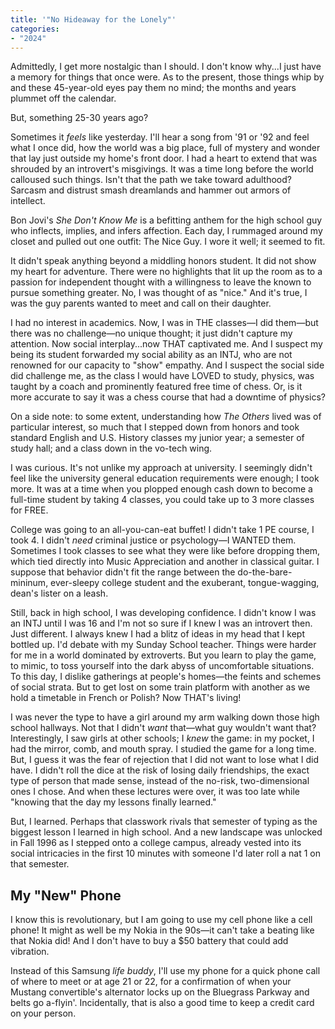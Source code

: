 ```yaml
---
title: '"No Hideaway for the Lonely"'
categories:
- "2024"
---
```


Admittedly, I get more nostalgic than I should.  I don't know why...I just have a memory for things that once were.  As to the present, those things whip by and these 45-year-old eyes pay them no mind; the months and years plummet off the calendar.  

But, something 25-30 years ago?  

Sometimes it *feels* like yesterday.  I'll hear a song from '91 or '92 and feel what I once did, how the world was a big place, full of mystery and wonder that lay just outside my home's front door.  I had a heart to extend that was shrouded by an introvert's misgivings.  It was a time long before the world calloused such things.  Isn't that the path we take toward adulthood?  Sarcasm and distrust smash dreamlands and hammer out armors of intellect.

Bon Jovi's *She Don't Know Me* is a befitting anthem for the high school guy who inflects, implies, and infers affection.  Each day, I rummaged around my closet and pulled out one outfit: The Nice Guy.  I wore it well; it seemed to fit.

It didn't speak anything beyond a middling honors student.  It did not show my heart for adventure.  There were no highlights that lit up the room as to a passion for independent thought with a willingness to leave the known to pursue something greater.  No, I was thought of as "nice." And it's true, I was the guy parents wanted to meet and call on their daughter.

I had no interest in academics.  Now, I was in THE classes—I did them—but there was no challenge—no unique thought; it just didn't capture my attention.  Now social interplay...now THAT captivated me.  And I suspect my being its student forwarded my social ability as an INTJ, who are not renowned for our capacity to "show" empathy.  And I suspect the social side did challenge me, as the class I would have LOVED to study, physics, was taught by a coach and prominently featured free time of chess.  Or, is it more accurate to say it was a chess course that had a downtime of physics?

On a side note: to some extent, understanding how *The Others* lived was of particular interest, so much that I stepped down from honors and took standard English and U.S. History classes my junior year; a semester of study hall; and a class down in the vo-tech wing. 

I was curious.  It's not unlike my approach at university.  I seemingly didn't feel like the university general education requirements were enough;  I took more.  It was at a time when you plopped enough cash down to become a full-time student by taking 4 classes, you could take up to 3 more classes for FREE.  

College was going to an all-you-can-eat buffet!  I didn't take 1 PE course, I took 4.  I didn't *need* criminal justice or psychology—I WANTED them.  Sometimes I took classes to see what they were like before dropping them, which tied directly into Music Appreciation and another in classical guitar.  I suppose that behavior didn't fit the range between the do-the-bare-mininum, ever-sleepy college student and the exuberant, tongue-wagging, dean's lister on a leash.

Still, back in high school, I was developing confidence.  I didn't know I was an INTJ until I was 16 and I'm not so sure if I knew I was an introvert then.  Just different.  I always knew I had a blitz of ideas in my head that I kept bottled up.  I'd debate with my Sunday School teacher.  Things were harder for me in a world dominated by extroverts.  But you learn to play the game, to mimic, to toss yourself into the dark abyss of uncomfortable situations.  To this day, I dislike gatherings at people's homes—the feints and schemes of social strata.  But to get lost on some train platform with another as we hold a timetable in French or Polish?  Now THAT's living! 

I was never the type to have a girl around my arm walking down those high school hallways.  Not that I didn't *want* that—what guy wouldn't want that?  Interestingly, I saw girls at other schools; I *knew* the game: in my pocket, I had the mirror, comb, and mouth spray.  I studied the game for a long time.  But, I guess it was the fear of rejection that I did not want to lose what I did have.  I didn't roll the dice at the risk of losing daily friendships, the exact type of person that made sense, instead of the no-risk, two-dimensional ones I chose.  And when these lectures were over, it was too late while "knowing that the day my lessons finally learned."

But, I learned.  Perhaps that classwork rivals that semester of typing as the biggest lesson I learned in high school.  And a new landscape was unlocked in Fall 1996 as I stepped onto a college campus, already vested into its social intricacies in the first 10 minutes with someone I'd later roll a nat 1 on that semester.

## My "New" Phone

I know this is revolutionary, but I am going to use my cell phone like a cell phone!  It might as well be my Nokia in the 90s—it can't take a beating like that Nokia did!  And I don't have to buy a $50 battery that could add vibration.  

Instead of this Samsung *life buddy*, I'll use my phone for a quick phone call of where to meet or at age 21 or 22, for a confirmation of when your Mustang convertible's alternator locks up on the Bluegrass Parkway and belts go a-flyin'.  Incidentally, that is also a good time to keep a credit card on your person.
